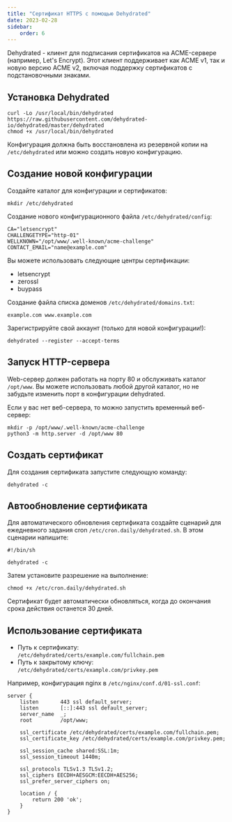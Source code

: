 ```yaml
---
title: "Сертификат HTTPS с помощью Dehydrated"
date: 2023-02-28
sidebar:
    order: 6
---
```


Dehydrated - клиент для подписания сертификатов на ACME-сервере (например, Let's Encrypt). Этот клиент поддерживает как ACME v1, так и новую версию ACME v2, включая поддержку сертификатов с подстановочными знаками.

## Установка Dehydrated[](https://help.cesbo.com/misc/tools-and-utilities/network/dehydrated#install-dehydrated)

```
curl -Lo /usr/local/bin/dehydrated https://raw.githubusercontent.com/dehydrated-io/dehydrated/master/dehydrated
chmod +x /usr/local/bin/dehydrated
```

Конфигурация должна быть восстановлена из резервной копии на `/etc/dehydrated` или можно создать новую конфигурацию.

## Создание новой конфигурации[](https://help.cesbo.com/misc/tools-and-utilities/network/dehydrated#create-new-configuration)

Создайте каталог для конфигурации и сертификатов:

```
mkdir /etc/dehydrated
```

Создание нового конфигурационного файла `/etc/dehydrated/config`:

```
CA="letsencrypt"
CHALLENGETYPE="http-01"
WELLKNOWN="/opt/www/.well-known/acme-challenge"
CONTACT_EMAIL="name@example.com"
```

Вы можете использовать следующие центры сертификации:

- letsencrypt
- zerossl
- buypass

Создание файла списка доменов `/etc/dehydrated/domains.txt`:

```
example.com www.example.com
```

Зарегистрируйте свой аккаунт (только для новой конфигурации!):

```
dehydrated --register --accept-terms
```

## Запуск HTTP-сервера[](https://help.cesbo.com/misc/tools-and-utilities/network/dehydrated#launch-http-server)

Web-сервер должен работать на порту 80 и обслуживать каталог `/opt/www`. Вы можете использовать любой другой каталог, но не забудьте изменить порт в конфигурации dehydrated.

Если у вас нет веб-сервера, то можно запустить временный веб-сервер:

```
mkdir -p /opt/www/.well-known/acme-challenge
python3 -m http.server -d /opt/www 80
```

## Создать сертификат[](https://help.cesbo.com/misc/tools-and-utilities/network/dehydrated#create-certificate)

Для создания сертификата запустите следующую команду:

```
dehydrated -c
```

## Автообновление сертификата[](https://help.cesbo.com/misc/tools-and-utilities/network/dehydrated#autoupdate-certificate)

Для автоматического обновления сертификата создайте сценарий для ежедневного задания cron `/etc/cron.daily/dehydrated.sh`. В этом сценарии напишите:

```
#!/bin/sh

dehydrated -c
```

Затем установите разрешение на выполнение:

```
chmod +x /etc/cron.daily/dehydrated.sh
```

Сертификат будет автоматически обновляться, когда до окончания срока действия останется 30 дней.

## Использование сертификата[](https://help.cesbo.com/misc/tools-and-utilities/network/dehydrated#use-certificate)

- Путь к сертификату: `/etc/dehydrated/certs/example.com/fullchain.pem`
- Путь к закрытому ключу: `/etc/dehydrated/certs/example.com/privkey.pem`

Например, конфигурация nginx в `/etc/nginx/conf.d/01-ssl.conf`:

```
server {
    listen       443 ssl default_server;
    listen       [::]:443 ssl default_server;
    server_name  _;
    root         /opt/www;

    ssl_certificate /etc/dehydrated/certs/example.com/fullchain.pem;
    ssl_certificate_key /etc/dehydrated/certs/example.com/privkey.pem;

    ssl_session_cache shared:SSL:1m;
    ssl_session_timeout 1440m;

    ssl_protocols TLSv1.3 TLSv1.2;
    ssl_ciphers EECDH+AESGCM:EECDH+AES256;
    ssl_prefer_server_ciphers on;

    location / {
        return 200 'ok';
    }
}
```
